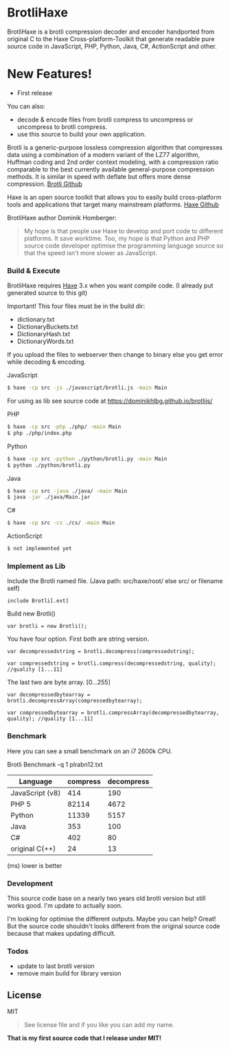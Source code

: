 # BrotliHaxe

BrotliHaxe is a brotli compression decoder and encoder handported from original C to the Haxe Cross-platform-Toolkit that generate readable pure source code in JavaScript, PHP, Python, Java, C#, ActionScript and other.

# New Features!

  - First release

You can also:
  - decode & encode files from brotli compress to uncompress or uncompress to brotli compress.
  - use this source to build your own application.

Brotli is a generic-purpose lossless compression algorithm that compresses data using a combination of a modern variant of the LZ77 algorithm, Huffman coding and 2nd order context modeling, with a compression ratio comparable to the best currently available general-purpose compression methods. It is similar in speed with deflate but offers more dense compression. [Brotli Github][brotli github]

Haxe is an open source toolkit that allows you to easily build cross-platform tools and applications that target many mainstream platforms. [Haxe Github][haxe github]

BrotliHaxe author Dominik Homberger:
> My hope is that people use Haxe to develop and port code to different platforms. It save worktime. Too, my hope is that Python and PHP source code developer optimise the programming language source so that the speed isn't more slower as JavaScript. 

### Build & Execute
BrotliHaxe requires [Haxe](https://haxe.org/) 3.x when you want compile code. (I already put generated source to this git)

Important! This four files must be in the build dir:
- dictionary.txt
- DictionaryBuckets.txt
- DictionaryHash.txt
- DictionaryWords.txt

If you upload the files to webserver then change to binary else you get error while decoding & encoding.

JavaScript

```sh
$ haxe -cp src -js ./javascript/brotli.js -main Main
```
For using as lib see source code at https://dominikhlbg.github.io/brotlijs/

PHP

```sh
$ haxe -cp src -php ./php/ -main Main
$ php ./php/index.php
```

Python

```sh
$ haxe -cp src -python ./python/brotli.py -main Main
$ python ./python/brotli.py
```
Java

```sh
$ haxe -cp src -java ./java/ -main Main
$ java -jar ./java/Main.jar
```
C#

```sh
$ haxe -cp src -cs ./cs/ -main Main
```
ActionScript

```sh
$ not implemented yet
```

### Implement as Lib
Include the Brotli named file. (Java path: src/haxe/root/ else src/ or filename self)
```
include Brotli[.ext]
```
Build new Brotli()
```
var brotli = new Brotli();
```
You have four option. First both are string version. 
```
var decompressedstring = brotli.decompress(compressedstring);
```
```
var compressedstring = brotli.compress(decompressedstring, quality); //quality [1...11]
```
The last two are byte array. [0...255]
```
var decompressedbytearray = brotli.decompressArray(compressedbytearray);
```
```
var compressedbytearray = brotli.compressArray(decompressedbytearray, quality); //quality [1...11]
```

### Benchmark

Here you can see a small benchmark on an i7 2600k CPU.

Brotli Benchmark -q 1 plrabn12.txt

 Language | compress | decompress 
 ------ | ------ | ------ 
 JavaScript (v8) | 414 | 190 
 PHP 5 | 82114 | 4672 |
 Python | 11339 | 5157 
 Java | 353 | 100 |
 C# | 402 | 80 
 original C(++) | 24 | 13 
 
(ms) lower is better


### Development

This source code base on a nearly two years old brotli version but still works good. I'm update to actually soon.

I'm looking for optimise the different outputs. Maybe you can help? Great! But the source code shouldn't looks different from the original source code because that makes updating difficult.

### Todos

 - update to last brotli version
 - remove main build for library version

License
----

MIT

> See license file and if you like you can add my name.


**That is my first source code that I release under MIT!**

   [brotli github]: <https://github.com/google/brotli/>
   [haxe github]: <https://github.com/HaxeFoundation/haxe/>
